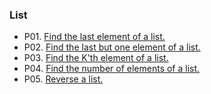 ### List

* P01. [Find the last element of a list.](/List/p01/p01.go#L3)
* P02. [Find the last but one element of a list.](/List/p02/p02.go#L3)
* P03. [Find the K'th element of a list.](/List/p03/p03.go#L3)
* P04. [Find the number of elements of a list.](/List/p04/p04.go#L3)
* P05. [Reverse a list.](/List/P05/P05.go#L3)